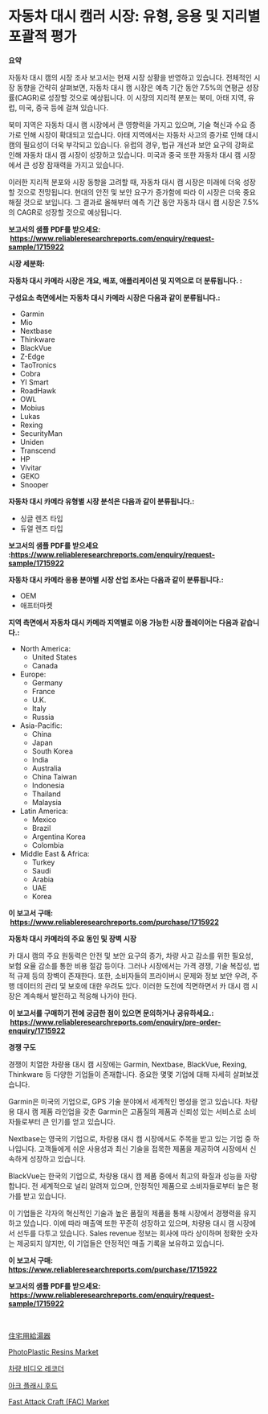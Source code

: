 <p><h1>자동차 대시 캠러 시장: 유형, 응용 및 지리별 포괄적 평가</h1></p><p><strong>요약</strong></p>
<p><p>자동차 대시 캠의 시장 조사 보고서는 현재 시장 상황을 반영하고 있습니다. 전체적인 시장 동향을 간략히 살펴보면, 자동차 대시 캠 시장은 예측 기간 동안 7.5%의 연평균 성장률(CAGR)로 성장할 것으로 예상됩니다. 이 시장의 지리적 분포는 북미, 아태 지역, 유럽, 미국, 중국 등에 걸쳐 있습니다.</p><p>북미 지역은 자동차 대시 캠 시장에서 큰 영향력을 가지고 있으며, 기술 혁신과 수요 증가로 인해 시장이 확대되고 있습니다. 아태 지역에서는 자동차 사고의 증가로 인해 대시 캠의 필요성이 더욱 부각되고 있습니다. 유럽의 경우, 법규 개선과 보안 요구의 강화로 인해 자동차 대시 캠 시장이 성장하고 있습니다. 미국과 중국 또한 자동차 대시 캠 시장에서 큰 성장 잠재력을 가지고 있습니다.</p><p>이러한 지리적 분포와 시장 동향을 고려할 때, 자동차 대시 캠 시장은 미래에 더욱 성장할 것으로 전망됩니다. 현대의 안전 및 보안 요구가 증가함에 따라 이 시장은 더욱 중요해질 것으로 보입니다. 그 결과로 올해부터 예측 기간 동안 자동차 대시 캠 시장은 7.5%의 CAGR로 성장할 것으로 예상됩니다.</p></p>
<p><strong>보고서의 샘플 PDF를 받으세요: &nbsp;<a href="https://www.reliableresearchreports.com/enquiry/request-sample/1715922">https://www.reliableresearchreports.com/enquiry/request-sample/1715922</a></strong></p>
<p><strong>시장 세분화:</strong></p>
<p><strong> 자동차 대시 카메라 시장은 개요, 배포, 애플리케이션 및 지역으로 더 분류됩니다. :</strong></p>
<p><strong>구성요소 측면에서는 자동차 대시 카메라 시장은 다음과 같이 분류됩니다.:</strong></p>
<p><ul><li>Garmin</li><li>Mio</li><li>Nextbase</li><li>Thinkware</li><li>BlackVue</li><li>Z-Edge</li><li>TaoTronics</li><li>Cobra</li><li>YI Smart</li><li>RoadHawk</li><li>OWL</li><li>Mobius</li><li>Lukas</li><li>Rexing</li><li>SecurityMan</li><li>Uniden</li><li>Transcend</li><li>HP</li><li>Vivitar</li><li>GEKO</li><li>Snooper</li></ul></p>
<p><strong> 자동차 대시 카메라 유형별 시장 분석은 다음과 같이 분류됩니다.:</strong></p>
<p><ul><li>싱글 렌즈 타입</li><li>듀얼 렌즈 타입</li></ul></p>
<p><strong>보고서의 샘플 PDF를 받으세요 :<a href="https://www.reliableresearchreports.com/enquiry/request-sample/1715922">https://www.reliableresearchreports.com/enquiry/request-sample/1715922</a></strong></p>
<p><strong> 자동차 대시 카메라 응용 분야별 시장 산업 조사는 다음과 같이 분류됩니다.:</strong></p>
<p><ul><li>OEM</li><li>애프터마켓</li></ul></p>
<p><strong>지역 측면에서 자동차 대시 카메라 지역별로 이용 가능한 시장 플레이어는 다음과 같습니다.:</strong></p>
<p><ul>
    <li>
        North America:
        <ul>
            <li>United States</li>
            <li>Canada</li>
        </ul>
    </li>
    <li>
        Europe:
        <ul>
            <li>Germany</li>
            <li>France</li>
            <li>U.K.</li>
            <li>Italy</li>
            <li>Russia</li>
        </ul>
    </li>
    <li>
        Asia-Pacific:
        <ul>
            <li>China</li>
            <li>Japan</li>
            <li>South Korea</li>
            <li>India</li>
            <li>Australia</li>
            <li>China Taiwan</li>
            <li>Indonesia</li>
            <li>Thailand</li>
            <li>Malaysia</li>
        </ul>
    </li>
    <li>
        Latin America:
        <ul>
            <li>Mexico</li>
            <li>Brazil</li>
            <li>Argentina Korea</li>
            <li>Colombia</li>
        </ul>
    </li>
    <li>
        Middle East & Africa:
        <ul>
            <li>Turkey</li>
            <li>Saudi</li>
            <li>Arabia</li>
            <li>UAE</li>
            <li>Korea</li>
        </ul>
    </li>
    </ul></p>
<p><strong>이 보고서 구매: &nbsp;<a href="https://www.reliableresearchreports.com/purchase/1715922">https://www.reliableresearchreports.com/purchase/1715922</a></strong></p>
<p><strong>자동차 대시 카메라의 주요 동인 및 장벽 시장</strong></p>
<p><p>카 대시 캠의 주요 원동력은 안전 및 보안 요구의 증가, 차량 사고 감소를 위한 필요성, 보험 요율 감소를 통한 비용 절감 등이다. 그러나 시장에서는 가격 경쟁, 기술 복잡성, 법적 규제 등의 장벽이 존재한다. 또한, 소비자들의 프라이버시 문제와 정보 보안 우려, 주행 데이터의 관리 및 보호에 대한 우려도 있다. 이러한 도전에 직면하면서 카 대시 캠 시장은 계속해서 발전하고 적응해 나가야 한다.</p></p>
<p><strong>이 보고서를 구매하기 전에 궁금한 점이 있으면 문의하거나 공유하세요.: &nbsp;<a href="https://www.reliableresearchreports.com/enquiry/pre-order-enquiry/1715922">https://www.reliableresearchreports.com/enquiry/pre-order-enquiry/1715922</a></strong></p>
<p><strong>경쟁 구도</strong></p>
<p><p>경쟁이 치열한 차량용 대시 캠 시장에는 Garmin, Nextbase, BlackVue, Rexing, Thinkware 등 다양한 기업들이 존재합니다. 중요한 몇몇 기업에 대해 자세히 살펴보겠습니다.</p><p>Garmin은 미국의 기업으로, GPS 기술 분야에서 세계적인 명성을 얻고 있습니다. 차량용 대시 캠 제품 라인업을 갖춘 Garmin은 고품질의 제품과 신뢰성 있는 서비스로 소비자들로부터 큰 인기를 얻고 있습니다.</p><p>Nextbase는 영국의 기업으로, 차량용 대시 캠 시장에서도 주목을 받고 있는 기업 중 하나입니다. 고객들에게 쉬운 사용성과 최신 기술을 접목한 제품을 제공하여 시장에서 신속하게 성장하고 있습니다.</p><p>BlackVue는 한국의 기업으로, 차량용 대시 캠 제품 중에서 최고의 화질과 성능을 자랑합니다. 전 세계적으로 널리 알려져 있으며, 안정적인 제품으로 소비자들로부터 높은 평가를 받고 있습니다.</p><p>이 기업들은 각자의 혁신적인 기술과 높은 품질의 제품을 통해 시장에서 경쟁력을 유지하고 있습니다. 이에 따라 매출액 또한 꾸준히 성장하고 있으며, 차량용 대시 캠 시장에서 선두를 다투고 있습니다. Sales revenue 정보는 회사에 따라 상이하며 정확한 숫자는 제공되지 않지만, 이 기업들은 안정적인 매출 기록을 보유하고 있습니다.</p></p>
<p><strong>이 보고서 구매: &nbsp; <a href="https://www.reliableresearchreports.com/purchase/1715922">https://www.reliableresearchreports.com/purchase/1715922</a></strong></p>
<p><strong>보고서의 샘플 PDF를 받으세요: &nbsp;<a href="https://www.reliableresearchreports.com/enquiry/request-sample/1715922">https://www.reliableresearchreports.com/enquiry/request-sample/1715922</a></strong><strong></strong></p>
<p>&nbsp;</p>
<p><p><a href="https://github.com/joaejkdzgyljvo6/Market-Research-Report-List-1/blob/main/4151047190946.md">住宅用給湯器</a></p><p><a href="https://fearless-okapi-6c8.notion.site/PhotoPlastic-Resins-Market-Furnish-Information-about-Market-Size-Market-Share-Market-Dynamics-and-ead047d40ff9414882b1d6639a5d2ad9">PhotoPlastic Resins Market</a></p><p><a href="https://github.com/idcefvhkdut6/Market-Research-Report-List-1/blob/main/5455655190790.md">차량 비디오 레코더</a></p><p><a href="https://medium.com/@kellylyncyh543964/%EC%95%84%ED%81%AC-%ED%94%8C%EB%9E%98%EC%8B%9C-%ED%9B%84%EB%93%9C-%EC%8B%9C%EC%9E%A5-%EA%B2%BD%EC%9F%81-%EB%B6%84%EC%84%9D-%EC%8B%9C%EC%9E%A5-%EB%8F%99%ED%96%A5-%EB%B0%8F-2031%EB%85%84%EA%B9%8C%EC%A7%80%EC%9D%98-%EC%98%88%EC%B8%A1-393f501480a4">아크 플래시 후드</a></p><p><a href="https://view.publitas.com/reportprime-1/fast-attack-craft-fac-market-size-growing-and-forecasted-for-period-from-2023-2030-and-provides-complete-market-analysis-of-this-market/">Fast Attack Craft (FAC) Market</a></p></p>